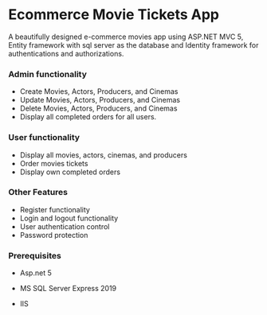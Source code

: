 
# Ecommerce Movie Tickets App

A beautifully designed e-commerce movies app using ASP.NET MVC 5, Entity framework with sql server as the database and Identity framework for authentications and authorizations. 


### Admin functionality

* Create Movies, Actors, Producers, and Cinemas
* Update Movies, Actors, Producers, and Cinemas
* Delete Movies, Actors, Producers, and Cinemas
* Display all completed orders for all users.

### User functionality

* Display all movies, actors, cinemas, and producers
* Order movies tickets
* Display own completed orders 

### Other Features

* Register functionality
* Login and logout functionality
* User authentication control
* Password protection

### Prerequisites

* Asp.net 5

* MS SQL Server Express 2019

* IIS